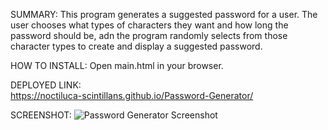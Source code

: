 SUMMARY:
  This program generates a suggested password for a user. The user chooses what types of characters they want and how long the password should be, adn the program randomly selects from those character types to create and display a suggested password. 

HOW TO INSTALL: 
  Open main.html in your browser. 

DEPLOYED LINK:   
  https://noctiluca-scintillans.github.io/Password-Generator/
  
SCREENSHOT:
  ![Password Generator Screenshot](https://user-images.githubusercontent.com/113305309/195432261-dd7c5642-5944-4e95-b1d8-064328e8edde.png)

